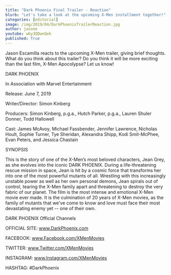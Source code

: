 ```yaml
---
title: "Dark Phoenix Final Trailer - Reaction"
blurb: "Let's take a look at the upcoming X-Men installment together!"
categories: [editorial]
image: /img/2019/04/DarkPhoenixTrailerReaction.jpg
author: jasone
youtube: wGy3QDwnQek
published: True
---
```


Jason Escamilla reacts to the upcoming X-Men trailer, giving brief thoughts. What do you think about this trailer? Do you think it will be more exciting than the last film, X-Men Apocolypse? Let us know!

DARK PHOENIX

In Association with Marvel Entertainment

Release: June 7, 2019

Writer/Director: Simon Kinberg

Producers: Simon Kinberg, p.g.a., Hutch Parker, p.g.a., Lauren Shuler Donner, Todd Hallowell

Cast: James McAvoy, Michael Fassbender, Jennifer Lawrence, Nicholas Hoult, Sophie Turner, Tye Sheridan, Alexandra Shipp, Kodi Smit-McPhee, Evan Peters, and Jessica Chastain

 

SYNOPSIS

This is the story of one of the X-Men’s most beloved characters, Jean Grey, as she evolves into the iconic DARK PHOENIX.  During a life-threatening rescue mission in space, Jean is hit by a cosmic force that transforms her into one of the most powerful mutants of all.  Wrestling with this increasingly unstable power as well as her own personal demons, Jean spirals out of control, tearing the X-Men family apart and threatening to destroy the very fabric of our planet.  The film is the most intense and emotional X-Men movie ever made. It is the culmination of 20 years of X-Men movies, as the family of mutants that we've come to know and love must face their most devastating enemy yet -- one of their own.

 

DARK PHOENIX Official Channels

OFFICIAL SITE: www.DarkPhoenix.com  

FACEBOOK: www.Facebook.com/XMenMovies  

TWITTER: www.Twitter.com/XMenMovies  

INSTAGRAM: www.Instagram.com/XMenMovies  

HASHTAG: #DarkPhoenix